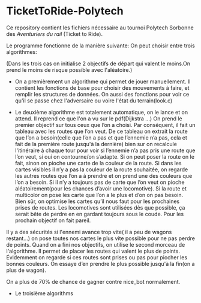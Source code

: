 # TicketToRide-Polytech

Ce repository contient les fichiers nécessaire au tournoi Polytech Sorbonne des *Aventuriers du rail* (Ticket to Ride).

Le programme fonctionne de la manière suivante:
  On peut choisir entre trois algorithmes:
 
  (Dans les trois cas on initialise 2 objectifs de départ qui valent le moins.On prend le moins de risque possible avec l'aléatoire.)
 
  - On a premièrement un algorithme qui permet de jouer manuellement.
  Il contient les fonctions de base pour choisir des mouvements à faire, et remplir les structures de données.
  On aussi des fonctions pour voir ce qu'il se passe chez l'adversaire ou voire l'état du terrain(look.c)
 
  - Le deuxième algorithme est totalement automatique, on le lance et on attend.
  Il reprend ce que l'on a vu sur le pdf(Dijkstra ...)
  On prend le premier objectif sur tous ceux que l’on a choisi.
  Par conséquent, il fait un tableau avec les routes que l’on veut.
  De ce tableau on extrait la route que l’on a besoin(celle que l’on a pas et que l’ennemie n’a pas, cela et fait de la première route jusqu'à la dernière)
  bien sur on recalcule   l'itinéraire à chaque tour pour voir si l’ennemie n’a pas pris une route que l’on veut, si oui on contourne/on s’adapte.
  Si on peut poser la route on le fait, sinon on pioche une carte de la couleur de la route.
  Si dans les cartes visibles il n’y a pas la couleur de la route souhaitée, on regarde les autres routes que l’on a à prendre et on prend une des couleurs que l’on a besoin.
  Si il n’y a toujours pas de carte que l’on veut on pioche aléatoirement(pour les chances d’avoir une locomotive).
  Si la route et multicolor on pose les carte que l’on a le plus et d’on on pas besoin.
  Bien sûr, on optimise les cartes qu’il nous faut pour les prochaines prises de routes.
  Les locomotives sont utilisées dès que possible, ça serait bête de perdre en en gardant toujours sous le coude.
    Pour les prochain objectif on fait pareil.
    
  Il y a des sécurités si l'ennemi avance trop vite( il a peu de wagons restant...) on pose toutes nos cartes le plus vite possible pour ne pas perdre de points.
    Quand on a fini nos objectifs, on utilise le second morceau de l'algorithme.
  Il permet de placer les routes qui valent le plus de points.
  Évidemment on regarde si ces routes sont prises ou pas pour piocher les bonnes couleurs.
  On essaye d’en prendre le plus possible jusqu'à la fin(on a plus de wagon).
  
  On a plus de 70% de chance de gagner contre nice_bot normalement.

  - Le troisième algorithms





